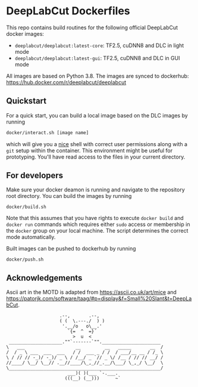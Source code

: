 # DeepLabCut Dockerfiles

This repo contains build routines for the following official DeepLabCut docker images:
- `deeplabcut/deeplabcut:latest-core`: TF2.5, cuDNN8 and DLC in light mode
- `deeplabcut/deeplabcut:latest-gui`: TF2.5, cuDNN8 and DLC in GUI mode

All images are based on Python 3.8.
The images are synced to dockerhub: https://hub.docker.com/r/deeplabcut/deeplabcut

## Quickstart

For a quick start, you can build a local image based on the DLC images by running

``` bash
docker/interact.sh [image name]
```

which will give you a [nice](https://ohmybash.nntoan.com/) shell with correct user permissions along with a `git` setup within the container.
This environment might be useful for prototyping. You'll have read access to the files in your current directory.

## For developers

Make sure your docker deamon is running and navigate to the repository root directory.
You can build the images by running

```
docker/build.sh
```

Note that this assumes that you have rights to execute `docker build` and `docker run` commands which requires either `sudo` access or membership in the `docker` group on your local machine. The script determines the correct mode automatically.

Built images can be pushed to dockerhub by running

```
docker/push.sh
```

## Acknowledgements

Ascii art in the MOTD is adapted from https://ascii.co.uk/art/mice and https://patorjk.com/software/taag/#p=display&f=Small%20Slant&t=DeepLabCut.

```
                    .--,       .--,
                    ( (  \.---./  ) )
                     '.__/o   o\__.'
                       `{=  ^  =}´
                         >  u  <
 ____________________.""`-------`"".______________________  
\   ___                   __         __   _____       __  /
/  / _ \ ___  ___  ___   / /  ___ _ / /  / ___/__ __ / /_ \
\ / // // -_)/ -_)/ _ \ / /__/ _ `// _ \/ /__ / // // __/ /
//____/ \__/ \__// .__//____/\_,_//_.__/\___/ \_,_/ \__/  \
\_________________________________________________________/
                       ___)( )(___ `-.___. 
                      (((__) (__)))      ~`
```
